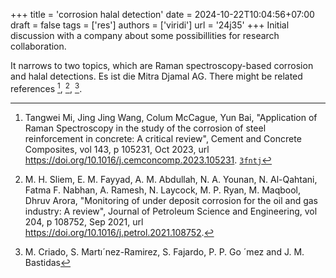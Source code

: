 +++
title = 'corrosion halal detection'
date = 2024-10-22T10:04:56+07:00
draft = false
tags = ['res']
authors = ['viridi']
url = '24j35'
+++
Initial discussion with a company about some possibillities for research collaboration.

<!--more-->

It narrows to two topics, which are Raman spectroscopy-based corrosion and halal detections. Es ist die Mitra Djamal AG. There might be related references [^mi_2023], [^sliem_2021], [^criado_2013].


[^criado_2013]: M. Criado, S. Martı´nez-Ramirez, S. Fajardo, P. P. Go ´mez and
 J. M. Bastidas
[^mi_2023]: Tangwei Mi, Jing Jing Wang, Colum McCague, Yun Bai, "Application of Raman Spectroscopy in the study of the corrosion of steel reinforcement in concrete: A critical review", Cement and Concrete Composites, vol 143, p 105231, Oct 2023, url https://doi.org/10.1016/j.cemconcomp.2023.105231. [`3fntj`](https://osf.io/3fntj)
[^sliem_2021]: M. H. Sliem, E. M. Fayyad, A. M. Abdullah, N. A. Younan, N. Al-Qahtani, Fatma F. Nabhan, A. Ramesh, N. Laycock, M. P. Ryan, M. Maqbool, Dhruv Arora, "Monitoring of under deposit corrosion for the oil and gas industry: A review", Journal of Petroleum Science and Engineering, vol 204, p 108752, Sep 2021, url https://doi.org/10.1016/j.petrol.2021.108752.

